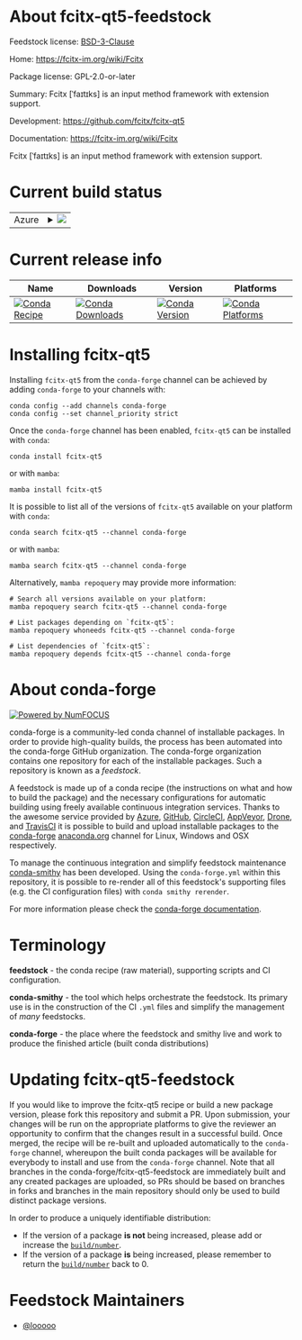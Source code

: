 About fcitx-qt5-feedstock
=========================

Feedstock license: [BSD-3-Clause](https://github.com/conda-forge/fcitx-qt5-feedstock/blob/main/LICENSE.txt)

Home: https://fcitx-im.org/wiki/Fcitx

Package license: GPL-2.0-or-later

Summary: Fcitx [ˈfaɪtɪks] is an input method framework with extension support.

Development: https://github.com/fcitx/fcitx-qt5

Documentation: https://fcitx-im.org/wiki/Fcitx

Fcitx [ˈfaɪtɪks] is an input method framework with extension support.


Current build status
====================


<table>
    
  <tr>
    <td>Azure</td>
    <td>
      <details>
        <summary>
          <a href="https://dev.azure.com/conda-forge/feedstock-builds/_build/latest?definitionId=12436&branchName=main">
            <img src="https://dev.azure.com/conda-forge/feedstock-builds/_apis/build/status/fcitx-qt5-feedstock?branchName=main">
          </a>
        </summary>
        <table>
          <thead><tr><th>Variant</th><th>Status</th></tr></thead>
          <tbody><tr>
              <td>linux_64</td>
              <td>
                <a href="https://dev.azure.com/conda-forge/feedstock-builds/_build/latest?definitionId=12436&branchName=main">
                  <img src="https://dev.azure.com/conda-forge/feedstock-builds/_apis/build/status/fcitx-qt5-feedstock?branchName=main&jobName=linux&configuration=linux%20linux_64_" alt="variant">
                </a>
              </td>
            </tr><tr>
              <td>linux_aarch64</td>
              <td>
                <a href="https://dev.azure.com/conda-forge/feedstock-builds/_build/latest?definitionId=12436&branchName=main">
                  <img src="https://dev.azure.com/conda-forge/feedstock-builds/_apis/build/status/fcitx-qt5-feedstock?branchName=main&jobName=linux&configuration=linux%20linux_aarch64_" alt="variant">
                </a>
              </td>
            </tr><tr>
              <td>linux_ppc64le</td>
              <td>
                <a href="https://dev.azure.com/conda-forge/feedstock-builds/_build/latest?definitionId=12436&branchName=main">
                  <img src="https://dev.azure.com/conda-forge/feedstock-builds/_apis/build/status/fcitx-qt5-feedstock?branchName=main&jobName=linux&configuration=linux%20linux_ppc64le_" alt="variant">
                </a>
              </td>
            </tr>
          </tbody>
        </table>
      </details>
    </td>
  </tr>
</table>

Current release info
====================

| Name | Downloads | Version | Platforms |
| --- | --- | --- | --- |
| [![Conda Recipe](https://img.shields.io/badge/recipe-fcitx--qt5-green.svg)](https://anaconda.org/conda-forge/fcitx-qt5) | [![Conda Downloads](https://img.shields.io/conda/dn/conda-forge/fcitx-qt5.svg)](https://anaconda.org/conda-forge/fcitx-qt5) | [![Conda Version](https://img.shields.io/conda/vn/conda-forge/fcitx-qt5.svg)](https://anaconda.org/conda-forge/fcitx-qt5) | [![Conda Platforms](https://img.shields.io/conda/pn/conda-forge/fcitx-qt5.svg)](https://anaconda.org/conda-forge/fcitx-qt5) |

Installing fcitx-qt5
====================

Installing `fcitx-qt5` from the `conda-forge` channel can be achieved by adding `conda-forge` to your channels with:

```
conda config --add channels conda-forge
conda config --set channel_priority strict
```

Once the `conda-forge` channel has been enabled, `fcitx-qt5` can be installed with `conda`:

```
conda install fcitx-qt5
```

or with `mamba`:

```
mamba install fcitx-qt5
```

It is possible to list all of the versions of `fcitx-qt5` available on your platform with `conda`:

```
conda search fcitx-qt5 --channel conda-forge
```

or with `mamba`:

```
mamba search fcitx-qt5 --channel conda-forge
```

Alternatively, `mamba repoquery` may provide more information:

```
# Search all versions available on your platform:
mamba repoquery search fcitx-qt5 --channel conda-forge

# List packages depending on `fcitx-qt5`:
mamba repoquery whoneeds fcitx-qt5 --channel conda-forge

# List dependencies of `fcitx-qt5`:
mamba repoquery depends fcitx-qt5 --channel conda-forge
```


About conda-forge
=================

[![Powered by
NumFOCUS](https://img.shields.io/badge/powered%20by-NumFOCUS-orange.svg?style=flat&colorA=E1523D&colorB=007D8A)](https://numfocus.org)

conda-forge is a community-led conda channel of installable packages.
In order to provide high-quality builds, the process has been automated into the
conda-forge GitHub organization. The conda-forge organization contains one repository
for each of the installable packages. Such a repository is known as a *feedstock*.

A feedstock is made up of a conda recipe (the instructions on what and how to build
the package) and the necessary configurations for automatic building using freely
available continuous integration services. Thanks to the awesome service provided by
[Azure](https://azure.microsoft.com/en-us/services/devops/), [GitHub](https://github.com/),
[CircleCI](https://circleci.com/), [AppVeyor](https://www.appveyor.com/),
[Drone](https://cloud.drone.io/welcome), and [TravisCI](https://travis-ci.com/)
it is possible to build and upload installable packages to the
[conda-forge](https://anaconda.org/conda-forge) [anaconda.org](https://anaconda.org/)
channel for Linux, Windows and OSX respectively.

To manage the continuous integration and simplify feedstock maintenance
[conda-smithy](https://github.com/conda-forge/conda-smithy) has been developed.
Using the ``conda-forge.yml`` within this repository, it is possible to re-render all of
this feedstock's supporting files (e.g. the CI configuration files) with ``conda smithy rerender``.

For more information please check the [conda-forge documentation](https://conda-forge.org/docs/).

Terminology
===========

**feedstock** - the conda recipe (raw material), supporting scripts and CI configuration.

**conda-smithy** - the tool which helps orchestrate the feedstock.
                   Its primary use is in the construction of the CI ``.yml`` files
                   and simplify the management of *many* feedstocks.

**conda-forge** - the place where the feedstock and smithy live and work to
                  produce the finished article (built conda distributions)


Updating fcitx-qt5-feedstock
============================

If you would like to improve the fcitx-qt5 recipe or build a new
package version, please fork this repository and submit a PR. Upon submission,
your changes will be run on the appropriate platforms to give the reviewer an
opportunity to confirm that the changes result in a successful build. Once
merged, the recipe will be re-built and uploaded automatically to the
`conda-forge` channel, whereupon the built conda packages will be available for
everybody to install and use from the `conda-forge` channel.
Note that all branches in the conda-forge/fcitx-qt5-feedstock are
immediately built and any created packages are uploaded, so PRs should be based
on branches in forks and branches in the main repository should only be used to
build distinct package versions.

In order to produce a uniquely identifiable distribution:
 * If the version of a package **is not** being increased, please add or increase
   the [``build/number``](https://docs.conda.io/projects/conda-build/en/latest/resources/define-metadata.html#build-number-and-string).
 * If the version of a package **is** being increased, please remember to return
   the [``build/number``](https://docs.conda.io/projects/conda-build/en/latest/resources/define-metadata.html#build-number-and-string)
   back to 0.

Feedstock Maintainers
=====================

* [@looooo](https://github.com/looooo/)

